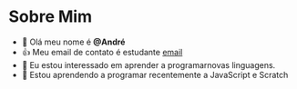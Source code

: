 # Sobre Mim
- 👋 Olá meu nome é **@André**
- :+1: Meu email de contato é estudante [email](andrewillianalves212@gmail.com.br)
- 👀 Eu estou interessado em aprender a programarnovas linguagens.
- 🌱 Estou aprendendo a programar recentemente a JavaScript e Scratch
